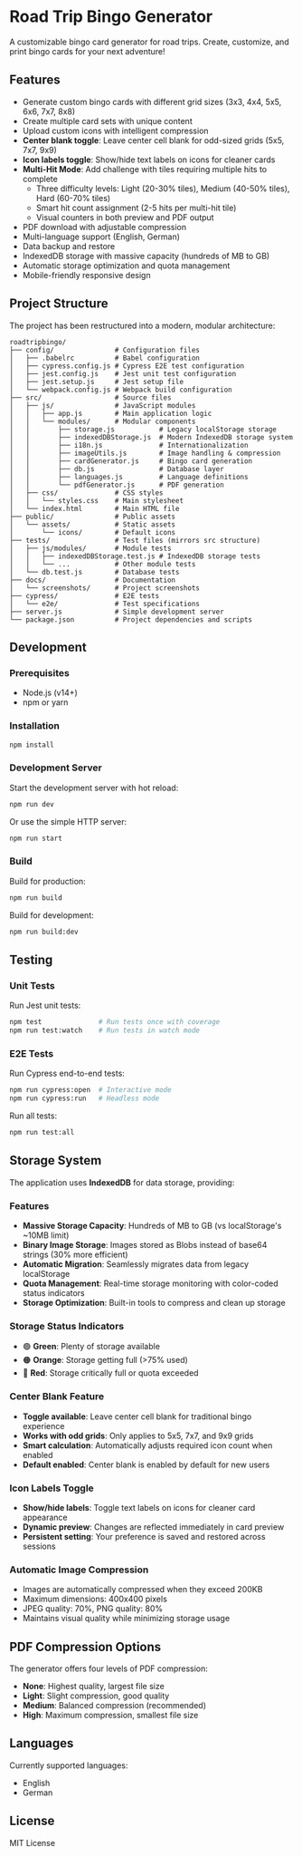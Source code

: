 # Road Trip Bingo Generator

A customizable bingo card generator for road trips. Create, customize, and print bingo cards for your next adventure!

## Features

- Generate custom bingo cards with different grid sizes (3x3, 4x4, 5x5, 6x6, 7x7, 8x8)
- Create multiple card sets with unique content
- Upload custom icons with intelligent compression
- **Center blank toggle**: Leave center cell blank for odd-sized grids (5x5, 7x7, 9x9)
- **Icon labels toggle**: Show/hide text labels on icons for cleaner cards
- **Multi-Hit Mode**: Add challenge with tiles requiring multiple hits to complete
  - Three difficulty levels: Light (20-30% tiles), Medium (40-50% tiles), Hard (60-70% tiles)
  - Smart hit count assignment (2-5 hits per multi-hit tile)
  - Visual counters in both preview and PDF output
- PDF download with adjustable compression
- Multi-language support (English, German)
- Data backup and restore
- IndexedDB storage with massive capacity (hundreds of MB to GB)
- Automatic storage optimization and quota management
- Mobile-friendly responsive design

## Project Structure

The project has been restructured into a modern, modular architecture:

```
roadtripbingo/
├── config/               # Configuration files
│   ├── .babelrc          # Babel configuration
│   ├── cypress.config.js # Cypress E2E test configuration
│   ├── jest.config.js    # Jest unit test configuration
│   ├── jest.setup.js     # Jest setup file
│   └── webpack.config.js # Webpack build configuration
├── src/                  # Source files
│   ├── js/               # JavaScript modules
│   │   ├── app.js        # Main application logic
│   │   └── modules/      # Modular components
│   │       ├── storage.js           # Legacy localStorage storage
│   │       ├── indexedDBStorage.js  # Modern IndexedDB storage system
│   │       ├── i18n.js              # Internationalization 
│   │       ├── imageUtils.js        # Image handling & compression
│   │       ├── cardGenerator.js     # Bingo card generation
│   │       ├── db.js                # Database layer
│   │       ├── languages.js         # Language definitions
│   │       └── pdfGenerator.js      # PDF generation
│   ├── css/              # CSS styles
│   │   └── styles.css    # Main stylesheet
│   └── index.html        # Main HTML file
├── public/               # Public assets
│   └── assets/           # Static assets
│       └── icons/        # Default icons
├── tests/                # Test files (mirrors src structure)
│   ├── js/modules/       # Module tests
│   │   ├── indexedDBStorage.test.js # IndexedDB storage tests
│   │   └── ...           # Other module tests
│   └── db.test.js        # Database tests
├── docs/                 # Documentation
│   └── screenshots/      # Project screenshots
├── cypress/              # E2E tests
│   └── e2e/              # Test specifications
├── server.js             # Simple development server
└── package.json          # Project dependencies and scripts
```

## Development

### Prerequisites

- Node.js (v14+)
- npm or yarn

### Installation

```bash
npm install
```

### Development Server

Start the development server with hot reload:

```bash
npm run dev
```

Or use the simple HTTP server:

```bash
npm run start
```

### Build

Build for production:

```bash
npm run build
```

Build for development:

```bash
npm run build:dev
```

## Testing

### Unit Tests

Run Jest unit tests:

```bash
npm test              # Run tests once with coverage
npm run test:watch    # Run tests in watch mode
```

### E2E Tests

Run Cypress end-to-end tests:

```bash
npm run cypress:open  # Interactive mode
npm run cypress:run   # Headless mode
```

Run all tests:

```bash
npm run test:all
```

## Storage System

The application uses **IndexedDB** for data storage, providing:

### Features
- **Massive Storage Capacity**: Hundreds of MB to GB (vs localStorage's ~10MB limit)
- **Binary Image Storage**: Images stored as Blobs instead of base64 strings (30% more efficient)
- **Automatic Migration**: Seamlessly migrates data from legacy localStorage
- **Quota Management**: Real-time storage monitoring with color-coded status indicators
- **Storage Optimization**: Built-in tools to compress and clean up storage

### Storage Status Indicators
- 🟢 **Green**: Plenty of storage available
- 🟠 **Orange**: Storage getting full (>75% used)  
- 🔴 **Red**: Storage critically full or quota exceeded

### Center Blank Feature
- **Toggle available**: Leave center cell blank for traditional bingo experience
- **Works with odd grids**: Only applies to 5x5, 7x7, and 9x9 grids
- **Smart calculation**: Automatically adjusts required icon count when enabled
- **Default enabled**: Center blank is enabled by default for new users

### Icon Labels Toggle
- **Show/hide labels**: Toggle text labels on icons for cleaner card appearance
- **Dynamic preview**: Changes are reflected immediately in card preview
- **Persistent setting**: Your preference is saved and restored across sessions

### Automatic Image Compression
- Images are automatically compressed when they exceed 200KB
- Maximum dimensions: 400x400 pixels
- JPEG quality: 70%, PNG quality: 80%
- Maintains visual quality while minimizing storage usage

## PDF Compression Options

The generator offers four levels of PDF compression:

- **None**: Highest quality, largest file size
- **Light**: Slight compression, good quality
- **Medium**: Balanced compression (recommended)
- **High**: Maximum compression, smallest file size

## Languages

Currently supported languages:
- English
- German

## License

MIT License
